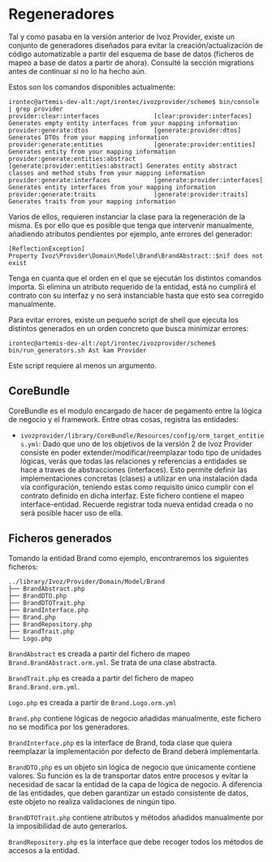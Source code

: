 # Regeneradores

Tal y como pasaba en la versión anterior de Ivoz Provider, existe un conjunto de generadores diseñados
para evitar la creación/actualización de código automatizable a partir del esquema de base de datos (ficheros de mapeo
a base de datos a partir de ahora). Consulté la sección migrations antes de continuar si no lo ha hecho aún.

Estos son los comandos disponibles actualmente:

    irontec@artemis-dev-alt:/opt/irontec/ivozprovider/scheme$ bin/console | grep provider
    provider:clear:interfaces               [clear:provider:interfaces] Generates empty entity interfaces from your mapping information
    provider:generate:dtos                  [generate:provider:dtos] Generates DTOs from your mapping information
    provider:generate:entities              [generate:provider:entities] Generates entity from your mapping information
    provider:generate:entities:abstract     [generate:provider:entities:abstract] Generates entity abstract classes and method stubs from your mapping information
    provider:generate:interfaces            [generate:provider:interfaces] Generates entity interfaces from your mapping information
    provider:generate:traits                [generate:provider:traits] Generates traits from your mapping information

Varios de ellos, requieren instanciar la clase para la regeneración de la misma. Es por ello que es posible que
tenga que intervenir manualmente, añadiendo atributos pendientes por ejemplo, ante errores del generador:

    [ReflectionException]
    Property Ivoz\Provider\Domain\Model\Brand\BrandAbstract::$nif does not exist

Tenga en cuanta que el orden en el que se ejecután los distintos comandos importa. Si elimina un atributo requerido
de la entidad, está no cumplirá el contrato con su interfaz y no será instanciable hasta que esto sea corregido
manualmente.

Para evitar errores, existe un pequeño script de shell que ejecuta los distintos generados en un orden concreto
que busca minimizar errores:

    irontec@artemis-dev-alt:/opt/irontec/ivozprovider/scheme$ bin/run_generators.sh Ast kam Provider

Este script requiere al menos un argumento.

## CoreBundle
CoreBundle es el modulo encargado de hacer de pegamento entre la lógica de negocio y el framework. Entre otras cosas,
registra las entidades:

- `ivozprovider/library/CoreBundle/Resources/config/orm_target_entities.yml`:
  Dado que uno de los objetivos de la versión 2 de Ivoz Provider consiste en poder extender/modificar/reemplazar todo
  tipo de unidades lógicas, verás que todas las relaciones y referencias a entidades se hace a traves de abstracciones
  (interfaces). Esto permite definir las implementaciones concretas (clases) a utilizar en una instalación dada
  vía configuración, teniendo estas como requisito único cumplir con el contrato definido en dicha interfaz.
  Este fichero contiene el mapeo interface-entidad. Recuerde registrar toda nueva entidad creada o no será posible
  hacer uso de ella.

## Ficheros generados
Tomando la entidad Brand como ejemplo, encontraremos los siguientes ficheros:

    ../library/Ivoz/Provider/Domain/Model/Brand
    ├── BrandAbstract.php
    ├── BrandDTO.php
    ├── BrandDTOTrait.php
    ├── BrandInterface.php
    ├── Brand.php
    ├── BrandRepository.php
    ├── BrandTrait.php
    └── Logo.php

`BrandAbstract` es creada a partir del fichero de mapeo `Brand.BrandAbstract.orm.yml`. Se trata de una clase abstracta.

`BrandTrait.php` es creada a partir del fichero de mapeo `Brand.Brand.orm.yml`.

`Logo.php` es creada a partir de `Brand.Logo.orm.yml`

`Brand.php` contiene lógicas de negocio añadidas manualmente, este fichero no se modifica por los generadores.

`BrandInterface.php` es la interface de Brand, toda clase que quiera reemplazar la implementación por defecto de Brand
deberá implementarla.

`BrandDTO.php` es un objeto sin lógica de negocio que únicamente contiene valores. Su función es la de
transportar datos entre procesos y evitar la necesidad de sacar la entidad de la capa de lógica de negocio.
A diferencia de las entidades, que deben garantizar un estado consistente de datos, este objeto no realiza
validaciones de ningún tipo.

`BrandDTOTrait.php`  contiene atributos y métodos añadidos manualmente por la imposibilidad de auto generarlos.

`BrandRepository.php` es la interface que debe recoger todos los métodos de accesos a la entidad.

